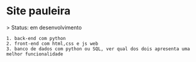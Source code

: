 <h1>Site pauleira</h1>

<p> > Status: em desenvolvimento </p> 

```
1. back-end com python
2. front-end com html,css e js web
3. banco de dados com python ou SQL, ver qual dos dois apresenta uma melhor funcionalidade 
```

